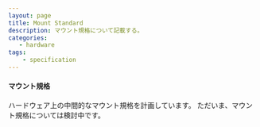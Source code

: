 ```yaml
---
layout: page
title: Mount Standard
description: マウント規格について記載する。
categories:
   - hardware
tags:
    - specification
---
```


#### マウント規格

ハードウェア上の中間的なマウント規格を計画しています。
ただいま、マウント規格については検討中です。
